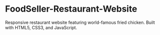 # FoodSeller-Restaurant-Website
Responsive restaurant website featuring world-famous fried chicken. Built with HTML5, CSS3, and JavaScript.
